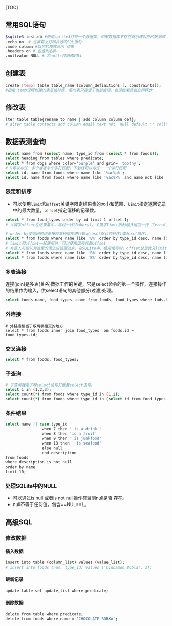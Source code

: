 [TOC]





## 常用SQL语句

```bash
$sqlite3 test.db #使用sqlite3打开一个数据库，如果数据库不存在就创建对应的数据库
.echo on  # 在屏幕上打印执行的SQL语句
.mode column #以列的模式显示 结果
.headers on # 包含列名称
.nullvalue NULL # 将nulls打印成NULL
```



## 创建表

```bash
create [temp] table table_name (column_definitions [, constraints]);
#指定 temp说明创建的表是临时表，临时表只存活于当前会话，会话结束表会立即释放
```



## 修改表

```bash
lter table table{rename to name | add column column_def};
# alter table contacts add column email text not  null default '' collate nocase;
```



## 数据表测查询

```bash
select name from (select name, type_id from (select * from foods));
select heading from tables where predicate;
select * from dogs where color='purple' and grin= 'toothy';
# %可以与任一多个或者单个字符匹配，下划线可以与任一一个字符匹配
select id, name from foods where name like '%ac%p%';
select id, name from foods where name like '%ac%P%' and name not like '%Sch%';
```

### 限定和排序

- 可以使用`limit`和`offset`关键字限定结果集的大小和范围，`limit`指定返回记录中的最大数量，`offset`指定偏移的记录数。

```bash
select * from food_types order by id limit 1 offset 1;
# 关键字offset在结果集中，跳过一行(Bakery)，关键字limit限制最多返回一行（Cereal）

# order by使返回的结果按照某种排序进行输出-asc(默认的升序)或desc(降序)。
select * from foods where name like 'B%' order by type_id desc, name limit 10;
# limit和offset一起使用时，可以使用逗号代替offset
# 有些人可能认为这里的语法应该倒过来，在SQLite中，使用缩写时，offset总是优先limit，紧随limit关键字的值是offset 2 ,也要注意到，offset依赖于limit, 也就是说，可以只使用Limit不到offset但是反过来不行。
select * from foods where name like 'B%' order by type_id desc, name limit 1 offset 2;
select * from foods where name like 'B%' order by type_id desc, name limit 2, 1;
```



### 多表连接

​	连接(join)是多表(关系)数据工作的关键，它是select命令的第一个操作，连接操作的结果作为输入，供select语句的其他部分(过滤)处理。

```bash
select foods.name, food_types_.name from foods, food_types where fods.type_id =food_types.id limit 10;
```

### 外连接

```bahs
# 外链接相当于取两表相交的地方
select * from foods inner join food_types  on foods.id = food_types.id;
```

### 交叉连接

```bash
select * from foods, food_types;
```

### 子查询

```bash
# 子查询就是子啊select语句又嵌套select语句。
select 1 in (1,2,3);
select count(*) from foods where type_id in (1,2);
select count(*) from foods where type_id in (select id from food_types where name='Bakery' or name='Cereal');
```

### 条件结果

```bash
select name || case type_id 
				when 7 then ' is a drink '
				when 8 then 'is a fruit'
				when 9 then ' is junkfood'
				when 13 then ' is seafood'
				else null
				end description
from foods 
where description is not null 
order by name
limit 10;
```

### 处理SQLite中的NULL

- 可以通过is null 或者is not null操作符监测null是否 存在。
- null不等于任何值，包含==NUL==L。



## 高级SQL

### 修改数据

#### 插入数据

```bash
insert into table (column_list) values (value_list);
# insert into foods (nam, type_id) values ('Cinnamon Bobla', 1);
```

#### 跟新记录

```bash
update table set update_list where predicate;
```

#### 删除数据

```bash
delete from table where predicate;
delete from foods where name = 'CHOCOLATE BOBKA';
```





